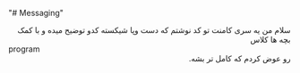 
"# Messaging" 
<div style="direction:rtl"> سلام من یه سری کامنت تو کد نوشتم که دست وپا شیکسته کدو توضیح میده 
و با کمک بچه ها کلاس </div>
  program  <div style="direction:rtl"> رو عوض کردم که کامل تر بشه. </div>


 

